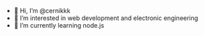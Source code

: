 - 👋 Hi, I’m @cernikkk
- 👀 I’m interested in web development and electronic engineering
- 🌱 I’m currently learning node.js

<!---
cernikkk/cernikkk is a ✨ special ✨ repository because its `README.md` (this file) appears on your GitHub profile.
You can click the Preview link to take a look at your changes.
--->
